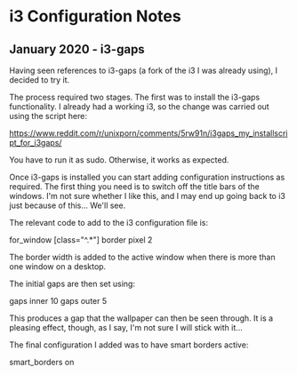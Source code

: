# i3 Configuration Notes

## January 2020 - i3-gaps

Having seen references to i3-gaps (a fork of the i3 I was already
using), I decided to try it.

The process required two stages. The first was to install the i3-gaps
functionality. I already had a working i3, so the change was carried
out using the script here:

https://www.reddit.com/r/unixporn/comments/5rw91n/i3gaps_my_installscript_for_i3gaps/

You have to run it as sudo. Otherwise, it works as expected.

Once i3-gaps is installed you can start adding configuration
instructions as required. The first thing you need is to switch off
the title bars of the windows. I'm not sure whether I like this, and I
may end up going back to i3 just because of this... We'll see.

The relevant code to add to the i3 configuration file is:

for_window [class="^.*"] border pixel 2

The border width is added to the active window when there is more than
one window on a desktop.

The initial gaps are then set using:

gaps inner 10
gaps outer 5

This produces a gap that the wallpaper can then be seen through. It is
a pleasing effect, though, as I say, I'm not sure I will stick with
it...

The final configuration I added was to have smart borders active:

smart_borders on
